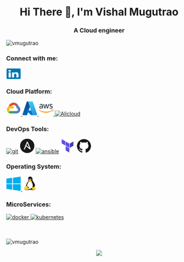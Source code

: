 <h1 align="center">Hi There 👋, I'm Vishal Mugutrao</h1>
<h3 align="center">A Cloud engineer</h3>
<p align="left"> <img src="https://komarev.com/ghpvc/?username=vmugutrao&label=Profile%20views&color=0e75b6&style=flat" alt="vmugutrao" /> </p>
<h3 align="left">Connect with me:</h3>
<p align="left">
<a href="https://linkedin.com/in/https://www.linkedin.com/in/vishal-mugutrao-94325920/" target="blank"><img align="center" src="https://raw.githubusercontent.com/devicons/devicon/master/icons/linkedin/linkedin-original.svg" alt="https://www.linkedin.com/in/vishal-mugutrao-94325920/" height="30" width="40" /></a>
</p>

<h3 align="left">Cloud Platform:</h3>
<p align="left"> 
<a href="https://cloud.google.com" target="_blank" rel="noreferrer"> 
<img src="https://raw.githubusercontent.com/devicons/devicon/master/icons/googlecloud/googlecloud-original.svg" alt="gcp" width="40" height="40"/> </a> 
<a href="https://azure.microsoft.com/en-in/" target="_blank" rel="noreferrer"> 
<img src="https://raw.githubusercontent.com/devicons/devicon/master/icons/azure/azure-original.svg" alt="azure" width="40" height="40"/> 
<a href="https://aws.amazon.com" target="_blank" rel="noreferrer"> 
<img src="https://raw.githubusercontent.com/devicons/devicon/master/icons/amazonwebservices/amazonwebservices-original-wordmark.svg" alt="aws" width="40" height="40"/> </a>
<a href="https://in.alibabacloud.com/en" target="_blank" rel="noreferrer"> 
<img src="https://www.vectorlogo.zone/logos/alibabacloud/alibabacloud-icon.svg" alt="Alicloud" width="40" height="40"/> </a>
  
  

<br>
<h3 align="left">DevOps Tools:</h3>
<p align="left"> 
<a href="https://git-scm.com/" target="_blank" rel="noreferrer"> 
<img src="https://www.vectorlogo.zone/logos/git-scm/git-scm-icon.svg" alt="git" width="40" height="40"/></a>
<a href="https://www.ansible.com/" target="_blank" rel="noreferrer"> 
<img src="https://raw.githubusercontent.com/devicons/devicon/master/icons/ansible/ansible-original.svg" alt="ansible" width="40" height="40"/></a> 
<a href="https://www.terraform.io/" target="_blank" rel="noreferrer"> 
<img src="https://www.vectorlogo.zone/logos/packerio/packerio-ar21.svg" alt="ansible" width="40" height="40"/></a>
<a href="https://www.packer.io/" target="_blank" rel="noreferrer"> 
<img src="https://raw.githubusercontent.com/devicons/devicon/master/icons/terraform/terraform-original.svg" alt="terraform" width="40" height="40"/></a> 
<a href="https://github.com/features/actions" target="_blank" rel="noreferrer"> 
<img src="https://raw.githubusercontent.com/devicons/devicon/master/icons/github/github-original.svg" alt="GitHub Action" width="40" height="40"/></a> 
<br>
<h3 align="left">Operating System:</h3>
<p align="left"> 
<a href="https://www.microsoft.com/en-us/windows-server" target="_blank" rel="noreferrer"> 
<img src="https://raw.githubusercontent.com/devicons/devicon/master/icons/windows8/windows8-original.svg" alt="windows" width="40" height="40"/> </a>
<a href="https://www.linux.org/" target="_blank" rel="noreferrer"> 
<img src="https://raw.githubusercontent.com/devicons/devicon/master/icons/linux/linux-original.svg" alt="linux" width="40" height="40"/> </a> 
<br>
<h3 align="left">MicroServices:</h3>
<p align="left">
</a> <a href="https://www.docker.com/" target="_blank" rel="noreferrer"> 
<img src="https://www.vectorlogo.zone/logos/docker/docker-official.svg" alt="docker" width="40" height="40"/> </a> 
<a href="https://kubernetes.io" target="_blank" rel="noreferrer"> 
<img src="https://www.vectorlogo.zone/logos/kubernetes/kubernetes-icon.svg" alt="kubernetes" width="40" height="40"/> </a> 
<br><br><br>
<p><img align="center" src="https://github-readme-stats.vercel.app/api/top-langs?username=vmugutrao&show_icons=true&locale=en&layout=compact" alt="vmugutrao" />
<br><center>
<img src="https://github-readme-stats.vercel.app/api?username=vmugutrao&&show_icons=true&title_color=ffffff&icon_color=bb2acf&text_color=daf7dc&bg_color=151515">
</center>
</p>
